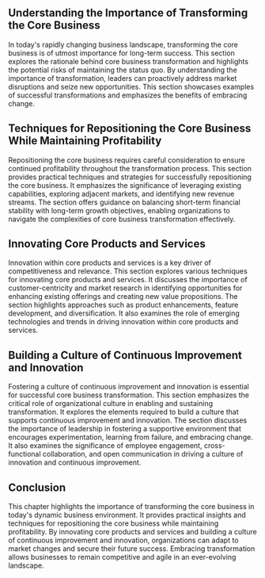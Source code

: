 
## Understanding the Importance of Transforming the Core Business

In today's rapidly changing business landscape, transforming the core business is of utmost importance for long-term success. This section explores the rationale behind core business transformation and highlights the potential risks of maintaining the status quo. By understanding the importance of transformation, leaders can proactively address market disruptions and seize new opportunities. This section showcases examples of successful transformations and emphasizes the benefits of embracing change.

## Techniques for Repositioning the Core Business While Maintaining Profitability

Repositioning the core business requires careful consideration to ensure continued profitability throughout the transformation process. This section provides practical techniques and strategies for successfully repositioning the core business. It emphasizes the significance of leveraging existing capabilities, exploring adjacent markets, and identifying new revenue streams. The section offers guidance on balancing short-term financial stability with long-term growth objectives, enabling organizations to navigate the complexities of core business transformation effectively.

## Innovating Core Products and Services

Innovation within core products and services is a key driver of competitiveness and relevance. This section explores various techniques for innovating core products and services. It discusses the importance of customer-centricity and market research in identifying opportunities for enhancing existing offerings and creating new value propositions. The section highlights approaches such as product enhancements, feature development, and diversification. It also examines the role of emerging technologies and trends in driving innovation within core products and services.

## Building a Culture of Continuous Improvement and Innovation

Fostering a culture of continuous improvement and innovation is essential for successful core business transformation. This section emphasizes the critical role of organizational culture in enabling and sustaining transformation. It explores the elements required to build a culture that supports continuous improvement and innovation. The section discusses the importance of leadership in fostering a supportive environment that encourages experimentation, learning from failure, and embracing change. It also examines the significance of employee engagement, cross-functional collaboration, and open communication in driving a culture of innovation and continuous improvement.

## Conclusion

This chapter highlights the importance of transforming the core business in today's dynamic business environment. It provides practical insights and techniques for repositioning the core business while maintaining profitability. By innovating core products and services and building a culture of continuous improvement and innovation, organizations can adapt to market changes and secure their future success. Embracing transformation allows businesses to remain competitive and agile in an ever-evolving landscape.
